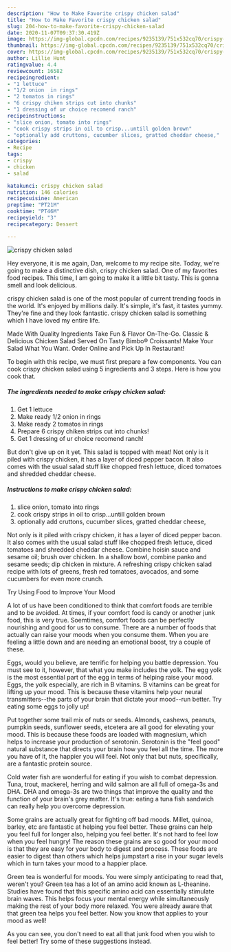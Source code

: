 ```yaml
---
description: "How to Make Favorite crispy chicken salad"
title: "How to Make Favorite crispy chicken salad"
slug: 204-how-to-make-favorite-crispy-chicken-salad
date: 2020-11-07T09:37:30.419Z
image: https://img-global.cpcdn.com/recipes/9235139/751x532cq70/crispy-chicken-salad-recipe-main-photo.jpg
thumbnail: https://img-global.cpcdn.com/recipes/9235139/751x532cq70/crispy-chicken-salad-recipe-main-photo.jpg
cover: https://img-global.cpcdn.com/recipes/9235139/751x532cq70/crispy-chicken-salad-recipe-main-photo.jpg
author: Lillie Hunt
ratingvalue: 4.4
reviewcount: 16582
recipeingredient:
- "1 lettuce"
- "1/2 onion  in rings"
- "2 tomatos in rings"
- "6 crispy chiken strips cut into chunks"
- "1 dressing of ur choice recomend ranch"
recipeinstructions:
- "slice onion, tomato into rings"
- "cook crispy strips in oil to crisp...untill golden brown"
- "optionally add cruttons, cucumber slices, gratted cheddar cheese,"
categories:
- Recipe
tags:
- crispy
- chicken
- salad

katakunci: crispy chicken salad 
nutrition: 146 calories
recipecuisine: American
preptime: "PT21M"
cooktime: "PT46M"
recipeyield: "3"
recipecategory: Dessert

---
```



![crispy chicken salad](https://img-global.cpcdn.com/recipes/9235139/751x532cq70/crispy-chicken-salad-recipe-main-photo.jpg)

Hey everyone, it is me again, Dan, welcome to my recipe site. Today, we're going to make a distinctive dish, crispy chicken salad. One of my favorites food recipes. This time, I am going to make it a little bit tasty. This is gonna smell and look delicious.

crispy chicken salad is one of the most popular of current trending foods in the world. It's enjoyed by millions daily. It's simple, it's fast, it tastes yummy. They're fine and they look fantastic. crispy chicken salad is something which I have loved my entire life.

Made With Quality Ingredients Take Fun &amp; Flavor On-The-Go. Classic &amp; Delicious Chicken Salad Served On Tasty Bimbo® Croissants! Make Your Salad What You Want. Order Online and Pick Up In Restaurant!


To begin with this recipe, we must first prepare a few components. You can cook crispy chicken salad using 5 ingredients and 3 steps. Here is how you cook that.

<!--inarticleads1-->

##### The ingredients needed to make crispy chicken salad:

1. Get 1 lettuce
1. Make ready 1/2 onion  in rings
1. Make ready 2 tomatos in rings
1. Prepare 6 crispy chiken strips cut into chunks!
1. Get 1 dressing of ur choice recomend ranch!


But don&#39;t give up on it yet. This salad is topped with meat! Not only is it piled with crispy chicken, it has a layer of diced pepper bacon. It also comes with the usual salad stuff like chopped fresh lettuce, diced tomatoes and shredded cheddar cheese. 

<!--inarticleads2-->

##### Instructions to make crispy chicken salad:

1. slice onion, tomato into rings
1. cook crispy strips in oil to crisp...untill golden brown
1. optionally add cruttons, cucumber slices, gratted cheddar cheese,


Not only is it piled with crispy chicken, it has a layer of diced pepper bacon. It also comes with the usual salad stuff like chopped fresh lettuce, diced tomatoes and shredded cheddar cheese. Combine hoisin sauce and sesame oil; brush over chicken. In a shallow bowl, combine panko and sesame seeds; dip chicken in mixture. A refreshing crispy chicken salad recipe with lots of greens, fresh red tomatoes, avocados, and some cucumbers for even more crunch. 

Try Using Food to Improve Your Mood


A lot of us have been conditioned to think that comfort foods are terrible and to be avoided. At times, if your comfort food is candy or another junk food, this is very true. Soemtimes, comfort foods can be perfectly nourishing and good for us to consume. There are a number of foods that actually can raise your moods when you consume them. When you are feeling a little down and are needing an emotional boost, try a couple of these.

Eggs, would you believe, are terrific for helping you battle depression. You must see to it, however, that what you make includes the yolk. The egg yolk is the most essential part of the egg in terms of helping raise your mood. Eggs, the yolk especially, are rich in B vitamins. B vitamins can be great for lifting up your mood. This is because these vitamins help your neural transmitters--the parts of your brain that dictate your mood--run better. Try eating some eggs to jolly up!

Put together some trail mix of nuts or seeds. Almonds, cashews, peanuts, pumpkin seeds, sunflower seeds, etcetera are all good for elevating your mood. This is because these foods are loaded with magnesium, which helps to increase your production of serotonin. Serotonin is the "feel good" natural substance that directs your brain how you feel all the time. The more you have of it, the happier you will feel. Not only that but nuts, specifically, are a fantastic protein source.

Cold water fish are wonderful for eating if you wish to combat depression. Tuna, trout, mackerel, herring and wild salmon are all full of omega-3s and DHA. DHA and omega-3s are two things that improve the quality and the function of your brain's grey matter. It's true: eating a tuna fish sandwich can really help you overcome depression. 

Some grains are actually great for fighting off bad moods. Millet, quinoa, barley, etc are fantastic at helping you feel better. These grains can help you feel full for longer also, helping you feel better. It's not hard to feel low when you feel hungry! The reason these grains are so good for your mood is that they are easy for your body to digest and process. These foods are easier to digest than others which helps jumpstart a rise in your sugar levels which in turn takes your mood to a happier place.

Green tea is wonderful for moods. You were simply anticipating to read that, weren't you? Green tea has a lot of an amino acid known as L-theanine. Studies have found that this specific amino acid can essentially stimulate brain waves. This helps focus your mental energy while simultaneously making the rest of your body more relaxed. You were already aware that that green tea helps you feel better. Now you know that applies to your mood as well!

As you can see, you don't need to eat all that junk food when you wish to feel better! Try  some  of  these  suggestions  instead.


